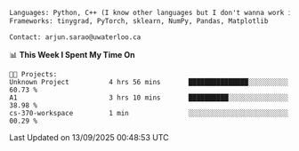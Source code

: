 ```txt
Languages: Python, C++ (I know other languages but I don't wanna work in em)
Frameworks: tinygrad, PyTorch, sklearn, NumPy, Pandas, Matplotlib

Contact: arjun.sarao@uwaterloo.ca
```

<!--START_SECTION:waka-->
📊 **This Week I Spent My Time On** 

```text
🐱‍💻 Projects: 
Unknown Project          4 hrs 56 mins       ███████████████░░░░░░░░░░   60.73 % 
A1                       3 hrs 10 mins       ██████████░░░░░░░░░░░░░░░   38.98 % 
cs-370-workspace         1 min               ░░░░░░░░░░░░░░░░░░░░░░░░░   00.29 % 
```


 Last Updated on 13/09/2025 00:48:53 UTC
<!--END_SECTION:waka-->
